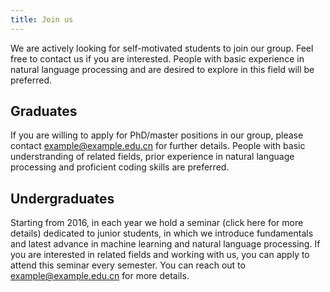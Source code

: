 ```yaml
---
title: Join us
---
```


We are actively looking for self-motivated students to join our group. Feel free to contact us if you are interested. People with basic experience in natural language processing and are desired to explore in this field will be preferred.

## Graduates
If you are willing to apply for PhD/master positions in our group, please contact example@example.edu.cn for further details. People with basic understranding of related fields, prior experience in natural language processing and proficient coding skills are preferred.

## Undergraduates
Starting from 2016, in each year we hold a seminar (click here for more details) dedicated to junior students, in which we introduce fundamentals and latest advance in machine learning and natural language processing. If you are interested in related fields and working with us, you can apply to attend this seminar every semester. You can reach out to example@example.edu.cn for more details.
